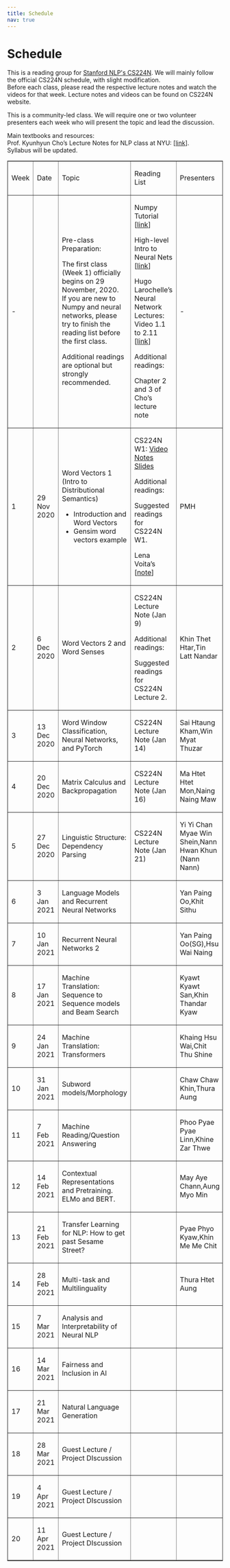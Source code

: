 ```yaml
---
title: Schedule
nav: true
---
```


# Schedule

This is a reading group for [Stanford NLP's CS224N](http://web.stanford.edu/class/cs224n/index.html#schedule). We will mainly follow the official CS224N schedule, with slight modification.  
Before each class, please read the respective lecture notes and watch the videos for that week. Lecture notes and videos can be found on CS224N website.  

This is a community-led class. We will require one or two volunteer presenters each week who will present the topic and lead the discussion.   

Main textbooks and resources:  
Prof. Kyunhyun Cho’s Lecture Notes for NLP class at NYU: [[link](https://github.com/nyu-dl/NLP_DL_Lecture_Note/blob/master/lecture_note.pdf)].  
Syllabus will be updated.

<table class="c29" border="1">
            <tbody>
               <tr class="c3">
                  <td class="c19" colspan="1" rowspan="1">
                     <p class="c9"><span class="c1">Week</span></p>
                  </td>
                  <td class="c4" colspan="1" rowspan="1">
                     <p class="c9"><span class="c1">Date</span></p>
                  </td>
                  <td class="c11" colspan="1" rowspan="1">
                     <p class="c9"><span class="c1">Topic</span></p>
                  </td>
                  <td class="c8" colspan="1" rowspan="1">
                     <p class="c9"><span class="c1">Reading List</span></p>
                  </td>
                  <td class="c16" colspan="1" rowspan="1">
                     <p class="c9"><span class="c1">Presenters</span></p>
                  </td>
               </tr>
               <tr class="c3">
                  <td class="c19" colspan="1" rowspan="1">
                     <p class="c9"><span class="c1">- </span></p>
                     <p class="c9 c10"><span class="c1"></span></p>
                  </td>
                  <td class="c4" colspan="1" rowspan="1">
                     <p class="c9 c10"><span class="c1"></span></p>
                  </td>
                  <td class="c11" colspan="1" rowspan="1">
                     <p class="c9"><span class="c1">Pre-class Preparation:</span></p>
                     <p class="c9"><span>The first class (Week 1) officially begins on </span><span class="c24">29 November, 2020</span><span class="c1">.<br>If you are new to Numpy and neural networks, please try to finish the reading list before the first class. </span></p>
                     <p class="c9 c10"><span class="c1"></span></p>
                     <p class="c9"><span class="c1">Additional readings are optional but strongly recommended.</span></p>
                  </td>
                  <td class="c8" colspan="1" rowspan="1">
                     <p class="c9"><span class="c0">Numpy Tutorial [</span><span class="c13 c0"><a class="c14" href="https://www.google.com/url?q=https://sebastianraschka.com/blog/2020/numpy-intro.html&amp;sa=D&amp;ust=1604815041462000&amp;usg=AOvVaw2wetel4z-BU7ouZDi3409E">link</a></span><span class="c18 c0">]</span></p>
                     <p class="c9 c10"><span class="c18 c0"></span></p>
                     <p class="c9"><span class="c0">High-level Intro to Neural Nets [</span><span class="c13 c0"><a class="c14" href="https://www.google.com/url?q=https://www.3blue1brown.com/neural-networks&amp;sa=D&amp;ust=1604815041462000&amp;usg=AOvVaw00jeyrvNN_mCnOmif2y6U0">link</a></span><span class="c18 c0">] </span></p>
                     <p class="c9 c10"><span class="c18 c0"></span></p>
                     <p class="c9"><span class="c0">Hugo Larochelle&rsquo;s Neural Network Lectures: Video 1.1 to 2.11 [</span><span class="c13 c0"><a class="c14" href="https://www.google.com/url?q=https://www.youtube.com/watch?v%3DSGZ6BttHMPw%26list%3DPL6Xpj9I5qXYEcOhn7TqghAJ6NAPrNmUBH%26ab_channel%3DHugoLarochelle&amp;sa=D&amp;ust=1604815041463000&amp;usg=AOvVaw1DrVwYZt22J6onxJVYJnmO">link</a></span><span class="c18 c0">]</span></p>
                     <p class="c9 c10"><span class="c18 c0"></span></p>
                     <p class="c9"><span class="c0 c26">Additional readings</span><span class="c18 c0">:</span></p>
                     <p class="c9"><span class="c18 c0">Chapter 2 and 3 of Cho&rsquo;s lecture note</span></p>
                     <p class="c9 c10"><span class="c18 c0"></span></p>
                  </td>
                  <td class="c16" colspan="1" rowspan="1">
                     <p class="c9"><span class="c1">-</span></p>
                  </td>
               </tr>
               <tr class="c3">
                  <td class="c19" colspan="1" rowspan="1">
                     <p class="c9"><span class="c1">1</span></p>
                  </td>
                  <td class="c4" colspan="1" rowspan="1">
                     <p class="c9"><span class="c12">29 Nov 2020</span></p>
                  </td>
                  <td class="c11" colspan="1" rowspan="1">
                     <p class="c9"><span class="c12">Word Vectors 1 (Intro to Distributional Semantics)</span></p>
                     <ul class="c20 lst-kix_bxxvol9kz5ej-0 start">
                        <li class="c9 c17"><span class="c1">Introduction and Word Vectors</span></li>
                        <li class="c9 c17"><span>Gensim word vectors example</span></li>
                     </ul>
                  </td>
                  <td class="c8" colspan="1" rowspan="1">
                     <p class="c9"><span class="c0">CS224N W1: <a href="https://youtu.be/8rXD5-xhemo">Video</a> <a class="c14" href="http://web.stanford.edu/class/cs224n/readings/cs224n-2019-notes01-wordvecs1.pdf">Notes</a> <a class="c14" href="http://web.stanford.edu/class/cs224n/slides/cs224n-2020-lecture01-wordvecs1.pdf">Slides</a> </span></p>
                     <p class="c9 c10"><span class="c18 c0"></span></p>
                     <p class="c9"><span class="c0 c26">Additional readings</span><span class="c18 c0">:</span></p>
                     <p class="c9"><span class="c18 c0">Suggested readings for CS224N W1.</span></p>
                     <p class="c9 c10"><span class="c18 c0"></span></p>
                     <p class="c9"><span class="c0">Lena Voita&rsquo;s [</span><span class="c13 c0"><a class="c14" href="https://www.google.com/url?q=https://lena-voita.github.io/nlp_course/word_embeddings.html&amp;sa=D&amp;ust=1604815041469000&amp;usg=AOvVaw3ht7DSRQtQOTrntpx9szUm">note</a></span><span class="c0">]</span></p>
                  </td>
                  <td class="c16" colspan="1" rowspan="1">
                     <p class="c9"><span class="c1">PMH</span></p>
                  </td>
               </tr>
               <tr class="c3">
                  <td class="c19" colspan="1" rowspan="1">
                     <p class="c9"><span class="c1">2</span></p>
                  </td>
                  <td class="c4" colspan="1" rowspan="1">
                     <p class="c9"><span class="c12">6 Dec 2020</span></p>
                  </td>
                  <td class="c11" colspan="1" rowspan="1">
                     <p class="c9"><span class="c12">Word Vectors 2 and Word Senses</span></p>
                     <p class="c9 c10"><span class="c1"></span></p>
                  </td>
                  <td class="c8" colspan="1" rowspan="1">
                     <p class="c9"><span class="c18 c0">CS224N Lecture Note (Jan 9)</span></p>
                     <p class="c9 c10"><span class="c18 c0"></span></p>
                     <p class="c9"><span class="c0 c26">Additional readings</span><span class="c18 c0">:</span></p>
                     <p class="c9"><span class="c18 c0">Suggested readings for CS224N Lecture 2.</span></p>
                  </td>
                  <td class="c16" colspan="1" rowspan="1">
                     <p class="c9"><span class="c1">Khin Thet Htar,Tin Latt Nandar</span></p>
                  </td>
               </tr>
               <tr class="c3">
                  <td class="c19" colspan="1" rowspan="1">
                     <p class="c9"><span class="c1">3</span></p>
                  </td>
                  <td class="c4" colspan="1" rowspan="1">
                     <p class="c9"><span class="c15">13 Dec 2020</span></p>
                  </td>
                  <td class="c11" colspan="1" rowspan="1">
                     <p class="c9"><span class="c26 c27">Word Window Classification, Neural Networks, and PyTorch</span></p>
                  </td>
                  <td class="c8" colspan="1" rowspan="1">
                     <p class="c9"><span class="c18 c0">CS224N Lecture Note (Jan 14)</span></p>
                     <p class="c9 c10"><span class="c18 c0"></span></p>
                  </td>
                  <td class="c16" colspan="1" rowspan="1">
                     <p class="c9"><span class="c1">Sai Htaung Kham,Win Myat Thuzar</span></p>
                  </td>
               </tr>
               <tr class="c3">
                  <td class="c19" colspan="1" rowspan="1">
                     <p class="c9"><span class="c1">4</span></p>
                  </td>
                  <td class="c4" colspan="1" rowspan="1">
                     <p class="c9"><span class="c15">20 Dec 2020</span></p>
                  </td>
                  <td class="c11" colspan="1" rowspan="1">
                     <p class="c9"><span class="c15">Matrix Calculus and Backpropagation</span></p>
                  </td>
                  <td class="c8" colspan="1" rowspan="1">
                     <p class="c9"><span class="c18 c0">CS224N Lecture Note (Jan 16)</span></p>
                     <p class="c9 c10"><span class="c18 c0"></span></p>
                  </td>
                  <td class="c16" colspan="1" rowspan="1">
                     <p class="c9"><span class="c1">Ma Htet Htet Mon,Naing Naing Maw</span></p>
                  </td>
               </tr>
               <tr class="c3">
                  <td class="c19" colspan="1" rowspan="1">
                     <p class="c9"><span class="c1">5</span></p>
                  </td>
                  <td class="c4" colspan="1" rowspan="1">
                     <p class="c9"><span class="c15">27 Dec 2020</span></p>
                  </td>
                  <td class="c11" colspan="1" rowspan="1">
                     <p class="c9"><span class="c15">Linguistic Structure: Dependency Parsing</span></p>
                  </td>
                  <td class="c8" colspan="1" rowspan="1">
                     <p class="c9"><span class="c0">CS224N Lecture Note (Jan 21)</span></p>
                  </td>
                  <td class="c16" colspan="1" rowspan="1">
                     <p class="c9"><span class="c1">Yi Yi Chan Myae Win Shein,Nann Hwan Khun (Nann Nann)</span></p>
                  </td>
               </tr>
               <tr class="c3">
                  <td class="c19" colspan="1" rowspan="1">
                     <p class="c9"><span class="c1">6</span></p>
                  </td>
                  <td class="c4" colspan="1" rowspan="1">
                     <p class="c9"><span class="c15">3 Jan 2021</span></p>
                  </td>
                  <td class="c11" colspan="1" rowspan="1">
                     <p class="c9"><span class="c15">Language Models and Recurrent Neural Networks</span></p>
                  </td>
                  <td class="c8" colspan="1" rowspan="1">
                     <p class="c9 c10"><span class="c1"></span></p>
                  </td>
                  <td class="c16" colspan="1" rowspan="1">
                     <p class="c9"><span class="c1">Yan Paing Oo,Khit Sithu</span></p>
                  </td>                           
               </tr>
               <tr class="c3">
                  <td class="c19" colspan="1" rowspan="1">
                     <p class="c9"><span class="c1">7</span></p>
                  </td>
                  <td class="c4" colspan="1" rowspan="1">
                     <p class="c9"><span class="c15">10 Jan 2021</span></p>
                  </td>
                  <td class="c11" colspan="1" rowspan="1">
                     <p class="c9"><span class="c15">Recurrent Neural Networks 2</span></p>
                  </td>
                  <td class="c8" colspan="1" rowspan="1">
                     <p class="c9 c10"><span class="c1"></span></p>
                  </td>
                  <td class="c16" colspan="1" rowspan="1">
                     <p class="c9"><span class="c1">Yan Paing Oo(SG),Hsu Wai Naing</span></p>
                  </td>  
               </tr>
               <tr class="c3">
                  <td class="c19" colspan="1" rowspan="1">
                     <p class="c9"><span class="c1">8</span></p>
                  </td>
                  <td class="c4" colspan="1" rowspan="1">
                     <p class="c9"><span class="c15">17 Jan 2021</span></p>
                     <p class="c9 c10"><span class="c15"></span></p>
                  </td>
                  <td class="c11" colspan="1" rowspan="1">
                     <p class="c9"><span class="c15">Machine Translation: Sequence to Sequence models and Beam Search</span></p>
                  </td>
                  <td class="c8" colspan="1" rowspan="1">
                     <p class="c9 c10"><span class="c1"></span></p>
                  </td>
                  <td class="c16" colspan="1" rowspan="1">
                     <p class="c9"><span class="c1">Kyawt Kyawt San,Khin Thandar Kyaw</span></p>
                  </td>  
               </tr>
               <tr class="c3">
                  <td class="c19" colspan="1" rowspan="1">
                     <p class="c9"><span class="c1">9</span></p>
                  </td>
                  <td class="c4" colspan="1" rowspan="1">
                     <p class="c9"><span class="c15">24 Jan 2021</span></p>
                  </td>
                  <td class="c11" colspan="1" rowspan="1">
                     <p class="c9"><span class="c15">Machine Translation: Transformers</span></p>
                  </td>
                  <td class="c8" colspan="1" rowspan="1">
                     <p class="c9 c10"><span class="c1"></span></p>
                  </td>
                  <td class="c16" colspan="1" rowspan="1">
                     <p class="c9"><span class="c1">Khaing Hsu Wai,Chit Thu Shine</span></p>
                  </td>
               </tr>
               <tr class="c3">
                  <td class="c19" colspan="1" rowspan="1">
                     <p class="c9"><span class="c1">10</span></p>
                  </td>
                  <td class="c4" colspan="1" rowspan="1">
                     <p class="c9"><span class="c15">31 Jan 2021</span></p>
                  </td>
                  <td class="c11" colspan="1" rowspan="1">
                     <p class="c9"><span class="c15">Subword models/Morphology</span></p>
                  </td>
                  <td class="c8" colspan="1" rowspan="1">
                     <p class="c9 c10"><span class="c1"></span></p>
                  </td>
                  <td class="c16" colspan="1" rowspan="1">
                     <p class="c9"><span class="c1">Chaw Chaw Khin,Thura Aung</span></p>
                  </td>
               </tr>
               <tr class="c3">
                  <td class="c19" colspan="1" rowspan="1">
                     <p class="c9"><span class="c1">11</span></p>
                  </td>
                  <td class="c4" colspan="1" rowspan="1">
                     <p class="c9"><span class="c15">7 Feb 2021</span></p>
                  </td>
                  <td class="c11" colspan="1" rowspan="1">
                     <p class="c9"><span class="c15">Machine Reading/Question Answering</span></p>
                  </td>
                  <td class="c8" colspan="1" rowspan="1">
                     <p class="c9 c10"><span class="c1"></span></p>
                  </td>
                  <td class="c16" colspan="1" rowspan="1">
                     <p class="c9"><span class="c1">Phoo Pyae Pyae Linn,Khine Zar Thwe</span></p>
                  </td>
               </tr>
               <tr class="c3">
                  <td class="c19" colspan="1" rowspan="1">
                     <p class="c9"><span class="c1">12</span></p>
                  </td>
                  <td class="c4" colspan="1" rowspan="1">
                     <p class="c9"><span class="c15">14 Feb 2021</span></p>
                  </td>
                  <td class="c11" colspan="1" rowspan="1">
                     <p class="c9"><span class="c15">Contextual Representations and Pretraining. ELMo and BERT.</span></p>
                  </td>
                  <td class="c8" colspan="1" rowspan="1">
                     <p class="c9 c10"><span class="c1"></span></p>
                  </td>
                  <td class="c16" colspan="1" rowspan="1">
                     <p class="c9"><span class="c1">May Aye Chann,Aung Myo Min</span></p>
                  </td>
               </tr>
               <tr class="c3">
                  <td class="c19" colspan="1" rowspan="1">
                     <p class="c9"><span class="c1">13</span></p>
                  </td>
                  <td class="c4" colspan="1" rowspan="1">
                     <p class="c9"><span class="c15">21 Feb 2021</span></p>
                  </td>
                  <td class="c11" colspan="1" rowspan="1">
                     <p class="c9"><span class="c15">Transfer Learning for NLP: How to get past Sesame Street?</span></p>
                  </td>
                  <td class="c8" colspan="1" rowspan="1">
                     <p class="c9 c10"><span class="c1"></span></p>
                  </td>
                  <td class="c16" colspan="1" rowspan="1">
                     <p class="c9"><span class="c1">Pyae Phyo Kyaw,Khin Me Me Chit</span></p>
                  </td>
               </tr>
               <tr class="c3">
                  <td class="c19" colspan="1" rowspan="1">
                     <p class="c9"><span class="c1">14</span></p>
                  </td>
                  <td class="c4" colspan="1" rowspan="1">
                     <p class="c9"><span class="c15">28 Feb 2021</span></p>
                  </td>
                  <td class="c11" colspan="1" rowspan="1">
                     <p class="c9"><span class="c15">Multi-task and Multilinguality</span></p>
                  </td>
                  <td class="c8" colspan="1" rowspan="1">
                     <p class="c9 c10"><span class="c1"></span></p>
                  </td>
                  <td class="c16" colspan="1" rowspan="1">
                     <p class="c9"><span class="c1">Thura Htet Aung</span></p>
                  </td>
               </tr>
               <tr class="c3">
                  <td class="c19" colspan="1" rowspan="1">
                     <p class="c9"><span class="c1">15</span></p>
                  </td>
                  <td class="c4" colspan="1" rowspan="1">
                     <p class="c9"><span class="c15">7 Mar 2021</span></p>
                  </td>
                  <td class="c11" colspan="1" rowspan="1">
                     <p class="c9"><span class="c15">Analysis and Interpretability of Neural NLP</span></p>
                  </td>
                  <td class="c8" colspan="1" rowspan="1">
                     <p class="c9 c10"><span class="c1"></span></p>
                  </td>
                  <td class="c16" colspan="1" rowspan="1">
                     <p class="c9 c10"><span class="c1"></span></p>
                  </td>
               </tr>
               <tr class="c3">
                  <td class="c19" colspan="1" rowspan="1">
                     <p class="c9"><span class="c1">16</span></p>
                  </td>
                  <td class="c4" colspan="1" rowspan="1">
                     <p class="c9"><span class="c15">14 Mar 2021</span></p>
                  </td>
                  <td class="c11" colspan="1" rowspan="1">
                     <p class="c9"><span class="c15">Fairness and Inclusion in AI</span></p>
                  </td>
                  <td class="c8" colspan="1" rowspan="1">
                     <p class="c9 c10"><span class="c1"></span></p>
                  </td>
                  <td class="c16" colspan="1" rowspan="1">
                     <p class="c9 c10"><span class="c1"></span></p>
                  </td>
               </tr>
               <tr class="c3">
                  <td class="c19" colspan="1" rowspan="1">
                     <p class="c9"><span class="c1">17</span></p>
                  </td>
                  <td class="c4" colspan="1" rowspan="1">
                     <p class="c9"><span class="c15">21 Mar 2021</span></p>
                  </td>
                  <td class="c11" colspan="1" rowspan="1">
                     <p class="c9"><span class="c15">Natural Language Generation</span></p>
                  </td>
                  <td class="c8" colspan="1" rowspan="1">
                     <p class="c9 c10"><span class="c1"></span></p>
                  </td>
                  <td class="c16" colspan="1" rowspan="1">
                     <p class="c9 c10"><span class="c1"></span></p>
                  </td>
               </tr>
               <tr class="c3">
                  <td class="c19" colspan="1" rowspan="1">
                     <p class="c9"><span class="c1">18</span></p>
                  </td>
                  <td class="c4" colspan="1" rowspan="1">
                     <p class="c9"><span class="c15">28 Mar 2021</span></p>
                  </td>
                  <td class="c11" colspan="1" rowspan="1">
                     <p class="c9"><span class="c15">Guest Lecture / Project DIscussion</span></p>
                  </td>
                  <td class="c8" colspan="1" rowspan="1">
                     <p class="c9 c10"><span class="c1"></span></p>
                  </td>
                  <td class="c16" colspan="1" rowspan="1">
                     <p class="c9 c10"><span class="c1"></span></p>
                  </td>
               </tr>
               <tr class="c3">
                  <td class="c19" colspan="1" rowspan="1">
                     <p class="c9"><span class="c1">19</span></p>
                  </td>
                  <td class="c4" colspan="1" rowspan="1">
                     <p class="c9"><span class="c15">4 Apr 2021</span></p>
                  </td>
                  <td class="c11" colspan="1" rowspan="1">
                     <p class="c9"><span class="c15">Guest Lecture / Project DIscussion</span></p>
                  </td>
                  <td class="c8" colspan="1" rowspan="1">
                     <p class="c9 c10"><span class="c1"></span></p>
                  </td>
                  <td class="c16" colspan="1" rowspan="1">
                     <p class="c9 c10"><span class="c1"></span></p>
                  </td>
               </tr>
               <tr class="c3">
                  <td class="c19" colspan="1" rowspan="1">
                     <p class="c9"><span class="c1">20</span></p>
                  </td>
                  <td class="c4" colspan="1" rowspan="1">
                     <p class="c9"><span class="c15">11 Apr 2021</span></p>
                  </td>
                  <td class="c11" colspan="1" rowspan="1">
                     <p class="c9"><span class="c15">Guest Lecture / Project DIscussion</span></p>
                  </td>
                  <td class="c8" colspan="1" rowspan="1">
                     <p class="c9 c10"><span class="c1"></span></p>
                  </td>
                  <td class="c16" colspan="1" rowspan="1">
                     <p class="c9 c10"><span class="c1"></span></p>
                  </td>
               </tr>
            </tbody>
         </table>





